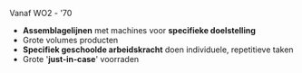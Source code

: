 Vanaf WO2 - '70
- **Assemblagelijnen** met machines voor **specifieke doelstelling**
- Grote volumes producten
- **Specifiek geschoolde arbeidskracht** doen individuele, repetitieve taken
- Grote '**just-in-case**' voorraden